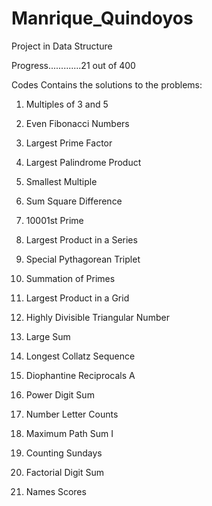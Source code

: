Manrique_Quindoyos
================================================

Project in Data Structure

Progress.............21 out of 400

Codes Contains the solutions to the problems:

1. Multiples of 3 and 5

2. Even Fibonacci Numbers

3. Largest Prime Factor

4. Largest Palindrome Product

5. Smallest Multiple

6. Sum Square Difference

7. 10001st Prime

8. Largest Product in a Series

9. Special Pythagorean Triplet

10. Summation of Primes

11. Largest Product in a Grid

12. Highly Divisible Triangular Number

13. Large Sum

14. Longest Collatz Sequence

15. Diophantine Reciprocals A

16. Power Digit Sum

17. Number Letter Counts

18. Maximum Path Sum I 

19. Counting Sundays

20. Factorial Digit Sum

21. Names Scores
